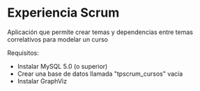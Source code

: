 # Experiencia Scrum #

Aplicación que permite crear temas y dependencias entre temas correlativos para modelar un curso

Requisitos:
  - Instalar MySQL 5.0 (o superior)
  - Crear una base de datos llamada "tpscrum_cursos" vacía
  - Instalar GraphViz
